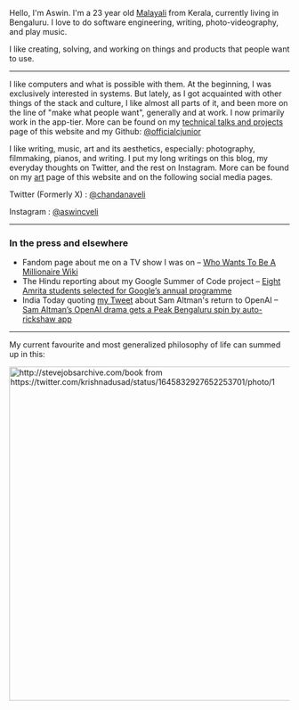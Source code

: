 Hello, I'm Aswin. I'm a 23 year old [Malayali](https://en.wikipedia.org/wiki/Malayali) from Kerala, currently living in Bengaluru. I love to do software engineering, writing, photo-videography, and play music.

I like creating, solving, and working on things and products that people want to use.

---

I like computers and what is possible with them. At the beginning, I was exclusively interested in systems. But lately, as I got acquainted with other things of the stack and culture, I like almost all parts of it, and been more on the line of "make what people want", generally and at work. I now primarily work in the app-tier. More can be found on my [technical talks and projects](/tech) page of this website and my Github: [@officialcjunior](https://github.com/officialcjunior)


I like writing, music, art and its aesthetics, especially: photography, filmmaking, pianos, and writing. I put my long writings on this blog, my everyday thoughts on Twitter, and the rest on Instagram. More can be found on my [art](/art) page of this website and on the following social media pages.

Twitter (Formerly X) : [@chandanaveli](https://twitter.com/chandanaveli)

Instagram : [@aswincveli](https://instagram.com/aswincveli)

---

### In the press and elsewhere
- Fandom page about me on a TV show I was on – [Who Wants To Be A Millionaire Wiki](https://millionaire.fandom.com/wiki/Aswin_and_Krishnapriya)
- The Hindu reporting about my Google Summer of Code project – [Eight Amrita students selected for Google’s annual programme](https://www.thehindu.com/news/cities/Coimbatore/eight-amrita-students-selected-for-googles-annual-programme/article35311592.ece)
- India Today quoting [my Tweet](https://x.com/chandanaveli/status/1727705540565016897?s=20) about Sam Altman's return to OpenAI – [Sam Altman’s OpenAI drama gets a Peak Bengaluru spin by auto-rickshaw app](https://www.indiatoday.in/trending-news/story/sam-altman-openai-drama-gets-a-peak-bengaluru-spin-by-namma-yatri-app-2467287-2023-11-25)

---

My current favourite and most generalized philosophy of life can summed up in this:

<img src="https://pbs.twimg.com/media/FtcsUxcaQAE71YG?format=jpg&name=large" alt="http://stevejobsarchive.com/book from https://twitter.com/krishnadusad/status/1645832927652253701/photo/1" width="600"/>

